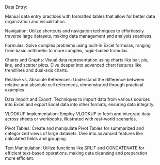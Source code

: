 Data Entry:

Manual data entry practices with formatted tables that allow for better data organization and visualization.

Navigation:
Utilize shortcuts and navigation techniques to effortlessly traverse large datasets, making data management and analysis seamless.

Formulas:
Solve complex problems using built-in Excel formulas, ranging from basic arithmetic to more complex, logic-based formulas.

Charts and Graphs:
Visual data representation using charts like bar, pie, line, and scatter plots. Dive deeper into advanced chart features like trendlines and dual-axis charts.

Relative vs. Absolute References:
Understand the difference between relative and absolute cell references, demonstrated through practical examples.

Data Import and Export:
Techniques to import data from various sources into Excel and export Excel data into other formats, ensuring data integrity.

VLOOKUP Implementation:
Employ VLOOKUP to fetch and integrate data across sheets or workbooks, illustrated with real-world scenarios.

Pivot Tables:
Create and manipulate Pivot Tables for summarized and categorized views of large datasets. Dive into advanced features like calculated fields and grouping.

Text Manipulation:
Utilize functions like SPLIT and CONCATENATE for efficient text-based operations, making data cleansing and preparation more efficient.
